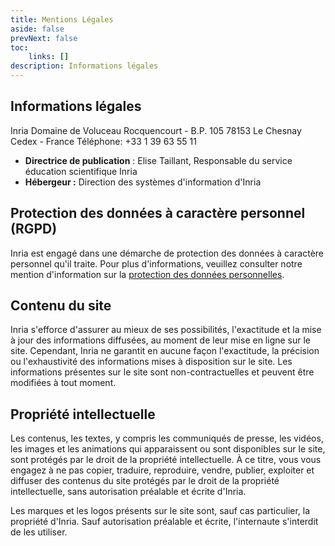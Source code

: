 ```yaml
---
title: Mentions Légales
aside: false
prevNext: false
toc:
    links: []
description: Informations légales
---
```


## Informations légales

Inria Domaine de Voluceau Rocquencourt - B.P. 105 78153 Le Chesnay Cedex - France Téléphone: +33 1 39 63 55 11

*   **Directrice de publication** : Elise Taillant, Responsable du service éducation scientifique Inria
*   **Hébergeur :** Direction des systèmes d'information d'Inria

## Protection des données à caractère personnel (RGPD)


Inria est engagé dans une démarche de protection des données à caractère personnel qu'il traite. Pour plus d'informations, veuillez consulter notre mention d'information sur la [protection des données personnelles](./privacy.md).

## Contenu du site


Inria s'efforce d'assurer au mieux de ses possibilités, l'exactitude et la mise à jour des informations diffusées, au moment de leur mise en ligne sur le site. Cependant, Inria ne garantit en aucune façon l'exactitude, la précision ou l'exhaustivité des informations mises à disposition sur le site. Les informations présentes sur le site sont non-contractuelles et peuvent être modifiées à tout moment.

Propriété intellectuelle
------------------------

Les contenus, les textes, y compris les communiqués de presse, les vidéos, les images et les animations qui apparaissent ou sont disponibles sur le site, sont protégés par le droit de la propriété intellectuelle. À ce titre, vous vous engagez à ne pas copier, traduire, reproduire, vendre, publier, exploiter et diffuser des contenus du site protégés par le droit de la propriété intellectuelle, sans autorisation préalable et écrite d'Inria.

Les marques et les logos présents sur le site sont, sauf cas particulier, la propriété d'Inria. Sauf autorisation préalable et écrite, l'internaute s'interdit de les utiliser.